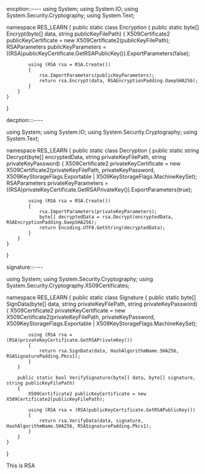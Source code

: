 encption::----
using System;
using System.IO;
using System.Security.Cryptography;
using System.Text;

namespace RES_LEARN
{
    public static class Encryption
    {
        public static byte[] Encrypt(byte[] data, string publicKeyFilePath)
        {
            X509Certificate2 publicKeyCertificate = new X509Certificate2(publicKeyFilePath);
            RSAParameters publicKeyParameters = ((RSA)publicKeyCertificate.GetRSAPublicKey()).ExportParameters(false);

            using (RSA rsa = RSA.Create())
            {
                rsa.ImportParameters(publicKeyParameters);
                return rsa.Encrypt(data, RSAEncryptionPadding.OaepSHA256);
            }
        }
    }
}




decption:::----

using System;
using System.IO;
using System.Security.Cryptography;
using System.Text;

namespace RES_LEARN
{
    public static class Decryption
    {
        public static string Decrypt(byte[] encryptedData, string privateKeyFilePath, string privateKeyPassword)
        {
            X509Certificate2 privateKeyCertificate = new X509Certificate2(privateKeyFilePath, privateKeyPassword, X509KeyStorageFlags.Exportable | X509KeyStorageFlags.MachineKeySet);
            RSAParameters privateKeyParameters = ((RSA)privateKeyCertificate.GetRSAPrivateKey()).ExportParameters(true);

            using (RSA rsa = RSA.Create())
            {
                rsa.ImportParameters(privateKeyParameters);
                byte[] decryptedData = rsa.Decrypt(encryptedData, RSAEncryptionPadding.OaepSHA256);
                return Encoding.UTF8.GetString(decryptedData);
            }
        }
    }
}


signature::----

using System;
using System.Security.Cryptography;
using System.Security.Cryptography.X509Certificates;

namespace RES_LEARN
{
    public static class Signature
    {
        public static byte[] SignData(byte[] data, string privateKeyFilePath, string privateKeyPassword)
        {
            X509Certificate2 privateKeyCertificate = new X509Certificate2(privateKeyFilePath, privateKeyPassword, X509KeyStorageFlags.Exportable | X509KeyStorageFlags.MachineKeySet);

            using (RSA rsa = (RSA)privateKeyCertificate.GetRSAPrivateKey())
            {
                return rsa.SignData(data, HashAlgorithmName.SHA256, RSASignaturePadding.Pkcs1);
            }
        }

        public static bool VerifySignature(byte[] data, byte[] signature, string publicKeyFilePath)
        {
            X509Certificate2 publicKeyCertificate = new X509Certificate2(publicKeyFilePath);
            
            using (RSA rsa = (RSA)publicKeyCertificate.GetRSAPublicKey())
            {
                return rsa.VerifyData(data, signature, HashAlgorithmName.SHA256, RSASignaturePadding.Pkcs1);
            }
        }
    }
}




This is RSA
